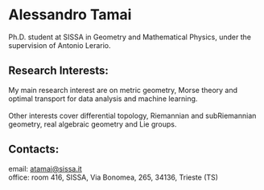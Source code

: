 
# Alessandro Tamai


​Ph.D. student at SISSA  in Geometry and Mathematical Physics, under the supervision of Antonio Lerario.


## Research Interests:

My main research interest are on metric geometry, Morse theory and optimal transport for data analysis and machine learning.
\
\
Other interests cover differential topology, Riemannian and subRiemannian geometry, real algebraic geometry and Lie groups.


## Contacts:

email:  atamai@sissa.it
\
office: room 416, SISSA, Via Bonomea, 265, 34136, Trieste (TS)
